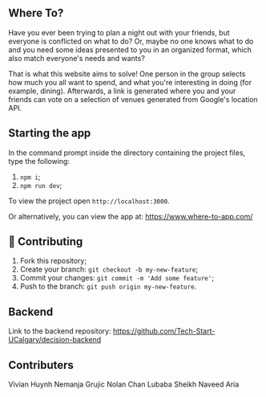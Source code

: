  ## Where To?
 
 Have you ever been trying to plan a night out with your friends, but everyone is conflicted
 on what to do? Or, maybe no one knows what to do and you need some ideas presented to you in
 an organized format, which also match everyone's needs and wants?
 
 That is what this website aims to solve! One person in the group selects how much you all want
 to spend, and what you're interesting in doing (for example, dining). Afterwards, a link 
 is generated where you and your friends can vote on a selection of venues generated from
 Google's location API.

 ## Starting the app 

In the command prompt inside the directory containing the project files, type the following:

1. `npm i`;
2. `npm run dev`;

To view the project open `http://localhost:3000`.

Or alternatively, you can view the app at: https://www.where-to-app.com/

## 🤝 Contributing

1. Fork this repository;
2. Create your branch: `git checkout -b my-new-feature`;
3. Commit your changes: `git commit -m 'Add some feature'`;
4. Push to the branch: `git push origin my-new-feature`.

## Backend

Link to the backend repository: https://github.com/Tech-Start-UCalgary/decision-backend

## Contributers
Vivian Huynh
Nemanja Grujic
Nolan Chan
Lubaba Sheikh
Naveed Aria


